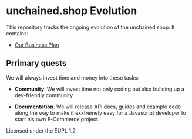 # unchained.shop Evolution

This repository tracks the ongoing evolution of the unchained shop. It contains:

* [Our Business Plan](business-plan.md)

## Prrimary quests

We will always invest time and money into these tasks:

- **Community**. We will invest time not only coding but also building up a dev-friendly community

- **Documentation**. We will release API docs, guides and example code along the way to make it exxtremely easy for a Javascript developer to start his own E-Commerce project.


Licensed under the EUPL 1.2
